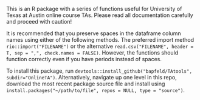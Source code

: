 This is an R package with a series of functions useful for University of Texas
at Austin online course TAs. Please read all documentation carefully and proceed with caution!

It is recommended that you preserve spaces in the dataframe column names using either of the following methods. The preferred import method `rio::import("FILENAME")` or the alternative `read.csv("FILENAME", header = T, sep = ",", check.names = FALSE)`. However, the functions should function correctly even if you have periods instead of spaces.   

To install this package, run `devtools::install_github("bapfeld/TAtools", subdir="OnlineTA")`.  Alternatively, navigate up one level in this repo, download the most recent package source file and install using `install.packages("~/path/to/file", repos = NULL, type = "source")`.

[^1]: If you do not have rio installed already, install using `install.packages("rio")`.
